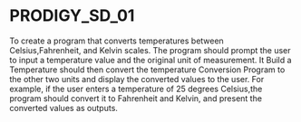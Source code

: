 # PRODIGY_SD_01
To create a program that converts temperatures between Celsius,Fahrenheit, and Kelvin scales. The program should prompt the user to input a temperature value and the original unit of measurement. It Build a Temperature should then convert the temperature Conversion Program to the other two units and display the converted values to the user. For example, if the user enters a temperature of 25 degrees Celsius,the program should convert it to Fahrenheit and Kelvin, and present the converted values as outputs.
